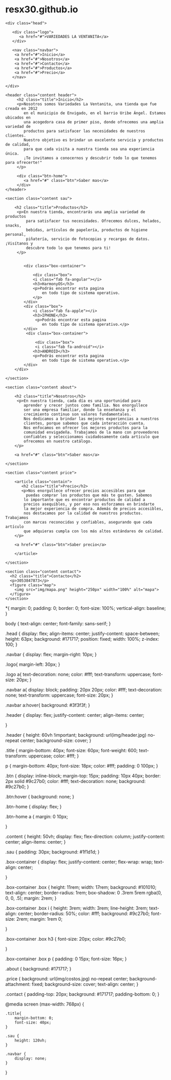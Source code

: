 # resx30.github.io
<!DOCTYPE html>
<html lang="en">
<head>
    <meta charset="UTF-8">
    <meta http-equiv="X-UA-Compatible" content="IE-edge">
    <meta name="viewport" content="width=device-width, initial-scale=1.0">
    <link rel="stylesheet" href="https://cdnjs.cloudflare.com/ajax/libs/font-awesome/5.15.1/css/all.min.css">
    <link rel="stylesheet" href="style.css">
    <title>Variedades la ventanita</title>
</head>
<body>
    
    <div class="head">

       <div class="logo">
          <a href="#">VARIEDADES LA VENTANITA</a>
       </div>

       <nav class="navbar">
        <a href="#">Inicio</a>
        <a href="#">Nosotros</a>
        <a href="#">Contacto</a>
        <a href="#">Productos</a>
        <a href="#">Precio</a>
       </nav>

    </div>

    <header class="content header">
         <h2 class="title">Inicio</h2>
         <p>Nosotros somos Variedades La Ventanita, una tienda que fue creada en 2012 
            en el municipio de Envigado, en el barrio Uribe Ángel. Estamos ubicados en 
            una acogedora casa de primer piso, donde ofrecemos una amplia variedad de 
            productos para satisfacer las necesidades de nuestros clientes. 
            Nuestro objetivo es brindar un excelente servicio y productos de calidad, 
            para que cada visita a nuestra tienda sea una experiencia única. 
            ¡Te invitamos a conocernos y descubrir todo lo que tenemos para ofrecerte!"
         </p>

         <div class="btn-home">
            <a href="#" class="btn">Saber mas</a>
         </div>
    </header>

    <section class="content sau">

        <h2 class="title">Productos</h2>
         <p>En nuestra tienda, encontrarás una amplia variedad de productos
             para satisfacer tus necesidades. Ofrecemos dulces, helados, snacks, 
             bebidas, artículos de papelería, productos de higiene personal, 
             piñatería, servicio de fotocopias y recargas de datos. ¡Visítanos y 
             descubre todo lo que tenemos para ti!
         </p>


            <div class="box-container">

                <div class="box">
                <i class="fab fa-angular"></i>
                <h3>HarmonyOS</h3>
                <p>Podrás encontrar esta pagina 
                    en todo tipo de sistema operativo.
                </p>
            </div>
            <div class="box">
                <i class="fab fa-apple"></i>
                <h3>IPHONE</h3>
                 <p>Podrás encontrar esta pagina 
                    en todo tipo de sistema operativo.</p>
            </div>
             <div class="box-container">

                 <div class="box">
                 <i class="fab fa-android"></i>
                <h3>ANDROID</h3>
                <p>Podrás encontrar esta pagina 
                    en todo tipo de sistema operativo.</p>
            </div>
        </div>

    </section>

    <section class="content about">

        <h2 class="title">Nosotros</h2>
         <p>En nuestra tienda, cada día es una oportunidad para
            aprender y crecer juntos como familia. Nos enorgullece
            ser una empresa familiar, donde la enseñanza y el 
            crecimiento continuo son valores fundamentales. 
            Nos dedicamos a brindar las mejores experiencias a nuestros
            clientes, porque sabemos que cada interacción cuenta. 
            Nos enfocamos en ofrecer los mejores productos para la 
            comunidad envigadeña. Trabajamos de la mano con proveedores 
            confiables y seleccionamos cuidadosamente cada artículo que 
            ofrecemos en nuestro catálogo.
        </p>

        <a href="#" class="btn">Saber mas</a>

    </section>

    <section class="content price">

        <article class="contain">
           <h2 class="title">Precio</h2>
           <p>Nos enorgullece ofrecer precios accesibles para que
             puedas comprar los productos que más te gusten. Sabemos
            lo importante que es encontrar productos de calidad a 
            precios asequibles, y por eso nos esforzamos en brindarte
            la mejor experiencia de compra. Además de precios accesibles,
            nos destacamos por la calidad de nuestros productos. Trabajamos 
            con marcas reconocidas y confiables, asegurando que cada artículo 
            que adquieras cumpla con los más altos estándares de calidad.
        </p>

        <a href="#" class="btn">Saber precio</a>

        </article>

    </section>

    <section class="content contact">
      <h2 class="title">Contacto</h2>
      <p>3053847873</p>
      <figure class="map">
        <img src="img/mapa.png" height="250px" width="100%" alt="mapa">
      </figure>
    </section>


</body>
</html>
















*{
    margin: 0;
    padding: 0;
    border: 0;
    font-size: 100%;
    vertical-align: baseline;
}

body {
    text-align: center;
    font-family: sans-serif;
} 

.head {
    display: flex;
    align-items: center;
    justify-content: space-between;
    height: 63px;
    background: #171717;
    position: fixed;
    width: 100%;
    z-index: 100;
}

.navbar {
    display: flex;
    margin-right: 10px;
}

.logo{
    margin-left: 30px;
}

.logo a{
    text-decoration: none;
    color: #fff;
    text-transform: uppercase;
    font-size: 20px;
}

.navbar a{
    display: block;
    padding: 20px 20px;
    color: #fff;
    text-decoration: none;
    text-transform: uppercase;
    font-size: 20px;
}

.navbar a:hover{
    background: #3f3f3f;
}

.header {
    display: flex;
    justify-content: center;
    align-items: center;

}  

.header {
    height: 60vh !important;
    background: url(img/header.jpg) no-repeat center;
    background-size: cover;
}

.title {
    margin-bottom: 40px;
    font-size: 60px;
    font-weight: 600;
    text-transform: uppercase;
    color: #fff;
}

p {
    margin-bottom: 40px;
    font-size: 18px;
    color: #fff;
    padding: 0 100px;
}

.btn {
    display: inline-block;
    margin-top: 15px;
    padding: 10px 40px;
    border: 2px solid #9c27b0;
    color: #fff;
    text-decoration: none;
    background: #9c27b0;
}

.btn:hover {
    background: none;
}

.btn-home {
    display: flex;
}

.btn-home a {
    margin: 0 10px;

}


.content {
    height: 50vh;
    display: flex;
    flex-direction: column;
    justify-content: center;
    align-items: center;
}

.sau {
    padding: 30px;
    background: #1f1d1d;
}

.box-container {
    display: flex;
    justify-content: center;
    flex-wrap: wrap;
    text-align: center;

}

.box-container .box {
    height: 11rem;
    width: 17rem;
    background: #101010;
    text-align: center;
    border-radius: 1rem;
    box-shadow: 0 .3rem 5rem rgba(0, 0, 0, .5);
    margin: 2rem;
}

.box-container .box i {
    height: 3rem;
    width: 3rem;
    line-height: 3rem;
    text-align: center;
    border-radius: 50%;
    color: #fff;
    background: #9c27b0;
    font-size: 2rem;
    margin: 1rem 0;

}

.box-container .box h3 {
    font-size: 20px;
    color: #9c27b0;

}

.box-container .box p {
    padding: 0 15px;
    font-size: 16px;
}

.about {
    background: #171717;
}

.price {
    background: url(img/costos.jpg) no-repeat center;
    background-attachment: fixed;
    background-size: cover;
    text-align: center;
}

.contact {
    padding-top: 20px;
    background: #171717;
    padding-bottom: 0;
}



@media screen (max-width: 768px) {
    
    .title{
        margin-bottom: 0;
        font-size: 40px;
    }

    .sau {
        height: 120vh;
    }

    .navbar {
        display: none;
    }
}
